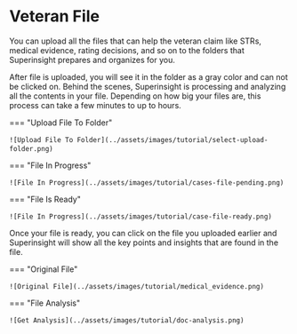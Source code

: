 # Veteran File

You can upload all the files that can help the veteran claim like STRs, medical evidence, rating decisions, and so on to the folders that Superinsight prepares and organizes for you.

After file is uploaded, you will see it in the folder as a gray color and can not be clicked on. Behind the scenes, Superinsight is processing and analyzing all the contents in your file. Depending on how big your files are, this process can take a few minutes to up to hours.

=== "Upload File To Folder"

    ![Upload File To Folder](../assets/images/tutorial/select-upload-folder.png)

=== "File In Progress"

    ![File In Progress](../assets/images/tutorial/cases-file-pending.png)

=== "File Is Ready"

    ![File In Progress](../assets/images/tutorial/case-file-ready.png)

Once your file is ready, you can click on the file you uploaded earlier and Superinsight will show all the key points and insights that are found in the file.

=== "Original File"

    ![Original File](../assets/images/tutorial/medical_evidence.png)

=== "File Analysis"

    ![Get Analysis](../assets/images/tutorial/doc-analysis.png)